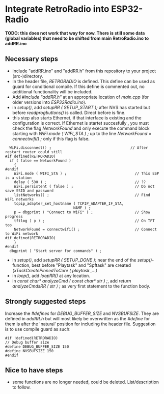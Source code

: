 # Integrate RetroRadio into ESP32-Radio

__TODO: this does not work that way for now. There is still some data (global variables) that need to be shifted from main RetroRadio.ino to
addRR.ino__


## Necessary steps
- Include "addRR.ino" and "addRR.h" from this repository to your project (src-)directory.
- In the header file, _RETRORADIO_ is defined. This define can be used as guard for conditional compile. If this define is commented out, no
  additional functionality will be included.
- Add _#include "addRR.h"_ at an appropriate location of _main.cpp_ (for older versions into _ESP32Radio.ino_).
- in _setup()_, add _setupRR ( SETUP_START );_ after NVS has started but before _readprogbuttons()_ is called. Direct before is fine.
- this step also starts Ethernet, if that interface is existing and the configuration is correct. If Ethernet is startet succesfully , you must check
	  the flag _NetworkFound_ and only execute the command block starting with _WiFi.mode ( WIFI_STA ) ;_ up to the line _NetworkFound = connectwifi() ;_
	  only if this flag is false. 
```
  WiFi.disconnect() ;                                    // After restart router could still
#if defined(RETRORADIO)
  if ( false == NetworkFound ) 	
    { 
#endif
    WiFi.mode ( WIFI_STA ) ;                               // This ESP is a station
    delay ( 500 ) ;                                        // ??
    WiFi.persistent ( false ) ;                            // Do not save SSID and password
    listNetworks() ;                                       // Find WiFi networks
    tcpip_adapter_set_hostname ( TCPIP_ADAPTER_IF_STA,
                               NAME ) ;
    p = dbgprint ( "Connect to WiFi" ) ;                   // Show progress
    tftlog ( p ) ;                                         // On TFT too
    NetworkFound = connectwifi() ;                         // Connect to WiFi network
#if defined(RETRORADIO)
	}
#endif
  dbgprint ( "Start server for commands" ) ;
```
- in _setup()_, add _setupRR ( SETUP_DONE );_ near the end of the _setup()_-function, best before "Playtask" and "Spftask" are created (_xTaskCreatePinnedToCore ( 
	   playtask ,...)_
- in _loop()_, add _loopRR()_ at any location.
- in _const char* analyzeCmd ( const char* str ) ;_, add _return analyzeCmdsRR ( str ) ;_ as very first statement to the function body.

## Strongly suggested steps
Increase the _#defines_ for _DEBUG_BUFFER_SIZE_ and _NVSBUFSIZE_. They are defined in _addRR.h_ but will most likely be overwritten as the
  _#define_ for them is after the 'natural' position for including the header file. Suggestion is to use compile guard as such:
```
#if !defined(RETRORADIO)
// Debug buffer size
#define DEBUG_BUFFER_SIZE 150
#define NVSBUFSIZE 150
#endif
```
## Nice to have steps
- some functions are no longer needed, could be deleted. List/description to follow.
